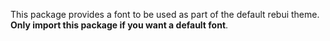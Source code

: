 This package provides a font to be used as part of the default rebui theme. **Only import this package if you want a default font**.
